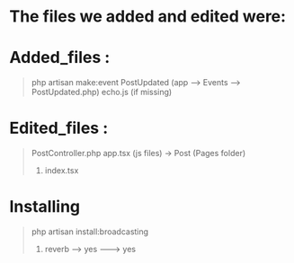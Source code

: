# The files we added and edited were:

# Added_files :
> php artisan make:event PostUpdated (app --> Events --> PostUpdated.php)
> echo.js (if missing)




# Edited_files :
> PostController.php
> app.tsx (js files)
> -> Post (Pages folder)
> 1. index.tsx


# Installing
> php artisan install:broadcasting
> 1. reverb --> yes ---> yes

>

